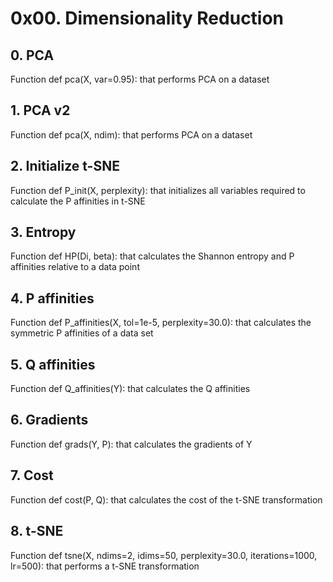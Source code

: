 # 0x00. Dimensionality Reduction
 
## 0. PCA
Function def pca(X, var=0.95): that performs PCA on a dataset

## 1. PCA v2
Function def pca(X, ndim): that performs PCA on a dataset

## 2. Initialize t-SNE
Function def P_init(X, perplexity): that initializes all variables required to calculate the P affinities in t-SNE

## 3. Entropy
Function def HP(Di, beta): that calculates the Shannon entropy and P affinities relative to a data point

## 4. P affinities
Function def P_affinities(X, tol=1e-5, perplexity=30.0): that calculates the symmetric P affinities of a data set

## 5. Q affinities
Function def Q_affinities(Y): that calculates the Q affinities

## 6. Gradients
Function def grads(Y, P): that calculates the gradients of Y

## 7. Cost
Function def cost(P, Q): that calculates the cost of the t-SNE transformation

## 8. t-SNE
Function def tsne(X, ndims=2, idims=50, perplexity=30.0, iterations=1000, lr=500): that performs a t-SNE transformation

